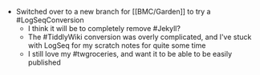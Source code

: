 - Switched over to a new branch for [[BMC/Garden]] to try a #LogSeqConversion
	- I think it will be to completely remove #Jekyll?
	- The #TiddlyWiki conversion was overly complicated, and I've stuck with LogSeq for my scratch notes for quite some time
	- I still love my #twgroceries, and want it to be able to be easily published